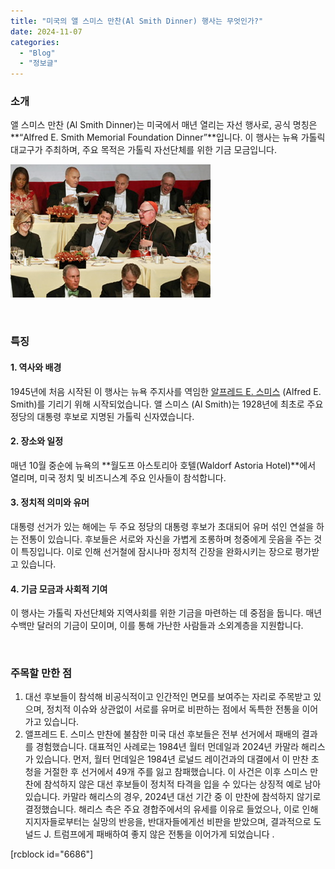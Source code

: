 ```yaml
---
title: "미국의 앨 스미스 만찬(Al Smith Dinner) 행사는 무엇인가?"
date: 2024-11-07
categories: 
  - "Blog"
  - "정보글"
---
```


### **소개**

앨 스미스 만찬 (Al Smith Dinner)는 미국에서 매년 열리는 자선 행사로, 공식 명칭은 **“Alfred E. Smith Memorial Foundation Dinner”**입니다. 이 행사는 뉴욕 가톨릭 대교구가 주최하며, 주요 목적은 가톨릭 자선단체를 위한 기금 모금입니다.

 ![](/assets/img/wp-content/uploads/2024/11/IMG_3409.jpeg)

 

### **특징**

#### **1.** **역사와 배경**

1945년에 처음 시작된 이 행사는 뉴욕 주지사를 역임한 [알프레드 E. 스미스](https://ko.m.wikipedia.org/wiki/%EC%95%A8_%EC%8A%A4%EB%AF%B8%EC%8A%A4) (Alfred E. Smith)를 기리기 위해 시작되었습니다. 앨 스미스 (Al Smith)는 1928년에 최초로 주요 정당의 대통령 후보로 지명된 가톨릭 신자였습니다.

#### **2.** **장소와 일정**

매년 10월 중순에 뉴욕의 **월도프 아스토리아 호텔(Waldorf Astoria Hotel)**에서 열리며, 미국 정치 및 비즈니스계 주요 인사들이 참석합니다.

#### **3.** **정치적 의미와 유머**

대통령 선거가 있는 해에는 두 주요 정당의 대통령 후보가 초대되어 유머 섞인 연설을 하는 전통이 있습니다. 후보들은 서로와 자신을 가볍게 조롱하며 청중에게 웃음을 주는 것이 특징입니다. 이로 인해 선거철에 잠시나마 정치적 긴장을 완화시키는 장으로 평가받고 있습니다.

#### **4.** **기금 모금과 사회적 기여**

이 행사는 가톨릭 자선단체와 지역사회를 위한 기금을 마련하는 데 중점을 둡니다. 매년 수백만 달러의 기금이 모이며, 이를 통해 가난한 사람들과 소외계층을 지원합니다.

 

### **주목할 만한 점**

1. 대선 후보들이 참석해 비공식적이고 인간적인 면모를 보여주는 자리로 주목받고 있으며, 정치적 이슈와 상관없이 서로를 유머로 비판하는 점에서 독특한 전통을 이어가고 있습니다.
2. 앨프레드 E. 스미스 만찬에 불참한 미국 대선 후보들은 전부 선거에서 패배의 결과를 경험했습니다. 대표적인 사례로는 1984년 월터 먼데일과 2024년 카말라 해리스가 있습니다. 먼저, 월터 먼데일은 1984년 로널드 레이건과의 대결에서 이 만찬 초청을 거절한 후 선거에서 49개 주를 잃고 참패했습니다. 이 사건은 이후 스미스 만찬에 참석하지 않은 대선 후보들이 정치적 타격을 입을 수 있다는 상징적 예로 남아 있습니다. 카말라 해리스의 경우, 2024년 대선 기간 중 이 만찬에 참석하지 않기로 결정했습니다. 해리스 측은 주요 경합주에서의 유세를 이유로 들었으나, 이로 인해 지지자들로부터는 실망의 반응을, 반대자들에게선 비판을 받았으며, 결과적으로 도널드 J. 트럼프에게 패배하여 좋지 않은 전통을 이어가게 되었습니다 .

\[rcblock id="6686"\]

